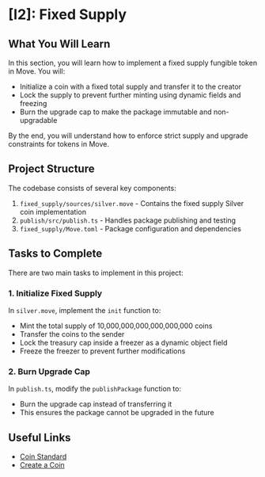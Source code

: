 # [I2]: Fixed Supply

## What You Will Learn

In this section, you will learn how to implement a fixed supply fungible token in Move. You will:

- Initialize a coin with a fixed total supply and transfer it to the creator
- Lock the supply to prevent further minting using dynamic fields and freezing
- Burn the upgrade cap to make the package immutable and non-upgradable

By the end, you will understand how to enforce strict supply and upgrade constraints for tokens in Move.

## Project Structure

The codebase consists of several key components:

1. `fixed_supply/sources/silver.move` - Contains the fixed supply Silver coin implementation
2. `publish/src/publish.ts` - Handles package publishing and testing
3. `fixed_supply/Move.toml` - Package configuration and dependencies

## Tasks to Complete

There are two main tasks to implement in this project:

### 1. Initialize Fixed Supply
In `silver.move`, implement the `init` function to:
- Mint the total supply of 10,000,000,000,000,000,000 coins
- Transfer the coins to the sender
- Lock the treasury cap inside a freezer as a dynamic object field
- Freeze the freezer to prevent further modifications

### 2. Burn Upgrade Cap
In `publish.ts`, modify the `publishPackage` function to:
- Burn the upgrade cap instead of transferring it
- This ensures the package cannot be upgraded in the future

## Useful Links

- [Coin Standard](https://docs.sui.io/standards/coin)
- [Create a Coin](https://docs.sui.io/guides/developer/coin)
